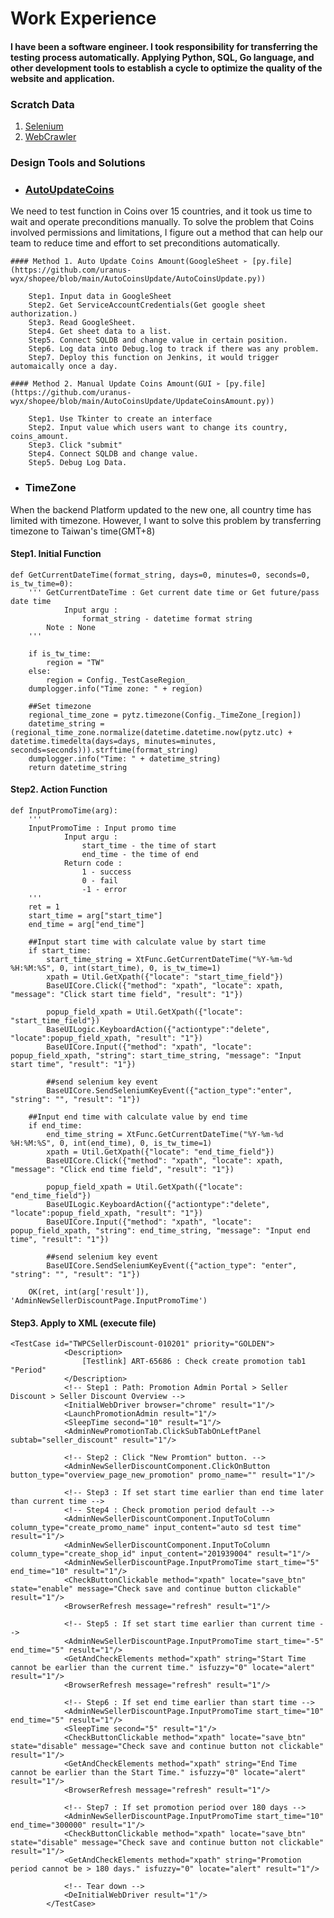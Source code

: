 # Work Experience

#### I have been a software engineer. I took responsibility for transferring the testing process automatically. Applying Python, SQL, Go language, and other development tools to establish a cycle to optimize the quality of the website and application.

### Scratch Data
1. [Selenium](https://github.com/uranus-wyx/shopee/blob/main/selenium%20script.py)
2. [WebCrawler](https://github.com/uranus-wyx/shopee/blob/main/crawler.py)

### Design Tools and Solutions

- ### [AutoUpdateCoins](https://github.com/uranus-wyx/shopee/tree/main/AutoCoinsUpdate)
We need to test function in Coins over 15 countries, and it took us time to wait and operate preconditions manually.
To solve the problem that Coins involved permissions and limitations, I figure out a method that can help our team to reduce time and effort to set preconditions automatically.

    #### Method 1. Auto Update Coins Amount(GoogleSheet ➢ [py.file](https://github.com/uranus-wyx/shopee/blob/main/AutoCoinsUpdate/AutoCoinsUpdate.py))

        Step1. Input data in GoogleSheet
        Step2. Get ServiceAccountCredentials(Get google sheet authorization.)
        Step3. Read GoogleSheet.
        Step4. Get sheet data to a list.
        Step5. Connect SQLDB and change value in certain position.
        Step6. Log data into Debug.log to track if there was any problem.
        Step7. Deploy this function on Jenkins, it would trigger automaically once a day.
    
    #### Method 2. Manual Update Coins Amount(GUI ➢ [py.file](https://github.com/uranus-wyx/shopee/blob/main/AutoCoinsUpdate/UpdateCoinsAmount.py))

        Step1. Use Tkinter to create an interface
        Step2. Input value which users want to change its country, coins_amount.
        Step3. Click "submit"
        Step4. Connect SQLDB and change value.
        Step5. Debug Log Data.

* ### TimeZone  
When the backend Platform updated to the new one, all country time has limited with timezone. 
However, I want to solve this problem by transferring timezone to Taiwan's time(GMT+8)

#### Step1. Initial Function
```
def GetCurrentDateTime(format_string, days=0, minutes=0, seconds=0, is_tw_time=0):
    ''' GetCurrentDateTime : Get current date time or Get future/pass date time
            Input argu :
                format_string - datetime format string
        Note : None
    '''

    if is_tw_time:
        region = "TW"
    else:
        region = Config._TestCaseRegion_
    dumplogger.info("Time zone: " + region)

    ##Set timezone
    regional_time_zone = pytz.timezone(Config._TimeZone_[region])
    datetime_string = (regional_time_zone.normalize(datetime.datetime.now(pytz.utc) + datetime.timedelta(days=days, minutes=minutes, seconds=seconds))).strftime(format_string)
    dumplogger.info("Time: " + datetime_string)
    return datetime_string
```

#### Step2. Action Function
```
def InputPromoTime(arg):
    '''
    InputPromoTime : Input promo time
            Input argu :
                start_time - the time of start
                end_time - the time of end
            Return code :
                1 - success
                0 - fail
                -1 - error
    '''
    ret = 1
    start_time = arg["start_time"]
    end_time = arg["end_time"]

    ##Input start time with calculate value by start time
    if start_time:
        start_time_string = XtFunc.GetCurrentDateTime("%Y-%m-%d %H:%M:%S", 0, int(start_time), 0, is_tw_time=1)
        xpath = Util.GetXpath({"locate": "start_time_field"})
        BaseUICore.Click({"method": "xpath", "locate": xpath, "message": "Click start time field", "result": "1"})

        popup_field_xpath = Util.GetXpath({"locate": "start_time_field"})
        BaseUILogic.KeyboardAction({"actiontype":"delete", "locate":popup_field_xpath, "result": "1"})
        BaseUICore.Input({"method": "xpath", "locate": popup_field_xpath, "string": start_time_string, "message": "Input start time", "result": "1"})

        ##send selenium key event
        BaseUICore.SendSeleniumKeyEvent({"action_type":"enter", "string": "", "result": "1"})

    ##Input end time with calculate value by end time
    if end_time:
        end_time_string = XtFunc.GetCurrentDateTime("%Y-%m-%d %H:%M:%S", 0, int(end_time), 0, is_tw_time=1)
        xpath = Util.GetXpath({"locate": "end_time_field"})
        BaseUICore.Click({"method": "xpath", "locate": xpath, "message": "Click end time field", "result": "1"})

        popup_field_xpath = Util.GetXpath({"locate": "end_time_field"})
        BaseUILogic.KeyboardAction({"actiontype":"delete", "locate":popup_field_xpath, "result": "1"})
        BaseUICore.Input({"method": "xpath", "locate": popup_field_xpath, "string": end_time_string, "message": "Input end time", "result": "1"})

        ##send selenium key event
        BaseUICore.SendSeleniumKeyEvent({"action_type": "enter", "string": "", "result": "1"})

    OK(ret, int(arg['result']), 'AdminNewSellerDiscountPage.InputPromoTime')
```

#### Step3. Apply to XML (execute file)
```
<TestCase id="TWPCSellerDiscount-010201" priority="GOLDEN">
			<Description> 
                [Testlink] ART-65686 : Check create promotion tab1 "Period"
			</Description>
            <!-- Step1 : Path: Promotion Admin Portal > Seller Discount > Seller Discount Overview -->
            <InitialWebDriver browser="chrome" result="1"/>
            <LaunchPromotionAdmin result="1"/>
            <SleepTime second="10" result="1"/>
            <AdminNewPromotionTab.ClickSubTabOnLeftPanel subtab="seller_discount" result="1"/>

            <!-- Step2 : Click "New Promtion" button. -->
            <AdminNewSellerDiscountComponent.ClickOnButton button_type="overview_page_new_promotion" promo_name="" result="1"/>

            <!-- Step3 : If set start time earlier than end time later than current time -->
            <!-- Step4 : Check promotion period default -->
            <AdminNewSellerDiscountComponent.InputToColumn column_type="create_promo_name" input_content="auto sd test time" result="1"/>
            <AdminNewSellerDiscountComponent.InputToColumn column_type="create_shop_id" input_content="201939004" result="1"/>
            <AdminNewSellerDiscountPage.InputPromoTime start_time="5" end_time="10" result="1"/>
            <CheckButtonClickable method="xpath" locate="save_btn" state="enable" message="Check save and continue button clickable" result="1"/>
            <BrowserRefresh message="refresh" result="1"/>
            
            <!-- Step5 : If set start time earlier than current time -->
            <AdminNewSellerDiscountPage.InputPromoTime start_time="-5" end_time="5" result="1"/>
            <GetAndCheckElements method="xpath" string="Start Time cannot be earlier than the current time." isfuzzy="0" locate="alert" result="1"/>
            <BrowserRefresh message="refresh" result="1"/>

            <!-- Step6 : If set end time earlier than start time -->
            <AdminNewSellerDiscountPage.InputPromoTime start_time="10" end_time="5" result="1"/>
            <SleepTime second="5" result="1"/>
            <CheckButtonClickable method="xpath" locate="save_btn" state="disable" message="Check save and continue button not clickable" result="1"/>
            <GetAndCheckElements method="xpath" string="End Time cannot be earlier than the Start Time." isfuzzy="0" locate="alert" result="1"/>
            <BrowserRefresh message="refresh" result="1"/>

            <!-- Step7 : If set promotion period over 180 days -->
            <AdminNewSellerDiscountPage.InputPromoTime start_time="10" end_time="300000" result="1"/>
            <CheckButtonClickable method="xpath" locate="save_btn" state="disable" message="Check save and continue button not clickable" result="1"/>
            <GetAndCheckElements method="xpath" string="Promotion period cannot be > 180 days." isfuzzy="0" locate="alert" result="1"/>

            <!-- Tear down -->
			<DeInitialWebDriver result="1"/>
        </TestCase>
```
